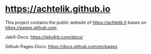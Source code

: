 # https://achtelik.github.io

This project contains the public website of https://achtelik.it bases on https://pages.github.com.

Jekill-Docs: https://jekyllrb.com/docs/

Github-Pages-Docs: https://docs.github.com/en/pages
